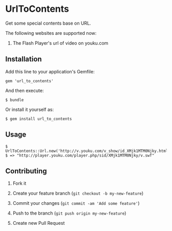 # UrlToContents

Get some special contents base on URL.

The following websites are supported now:
  1. The Flash Player's url of video on youku.com

## Installation

Add this line to your application's Gemfile:

    gem 'url_to_contents'

And then execute:

    $ bundle

Or install it yourself as:

    $ gem install url_to_contents

## Usage

    $ UrlToContents::Url.new('http://v.youku.com/v_show/id_XMjk1MTM0Njky.html').parse		
    $ => "http://player.youku.com/player.php/sid/XMjk1MTM0Njky/v.swf"

## Contributing

1. Fork it

2. Create your feature branch (`git checkout -b my-new-feature`)

3. Commit your changes (`git commit -am 'Add some feature'`)

4. Push to the branch (`git push origin my-new-feature`)

5. Create new Pull Request

